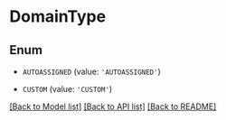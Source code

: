 # DomainType


## Enum

* `AUTOASSIGNED` (value: `'AUTOASSIGNED'`)

* `CUSTOM` (value: `'CUSTOM'`)

[[Back to Model list]](../README.md#documentation-for-models) [[Back to API list]](../README.md#documentation-for-api-endpoints) [[Back to README]](../README.md)


